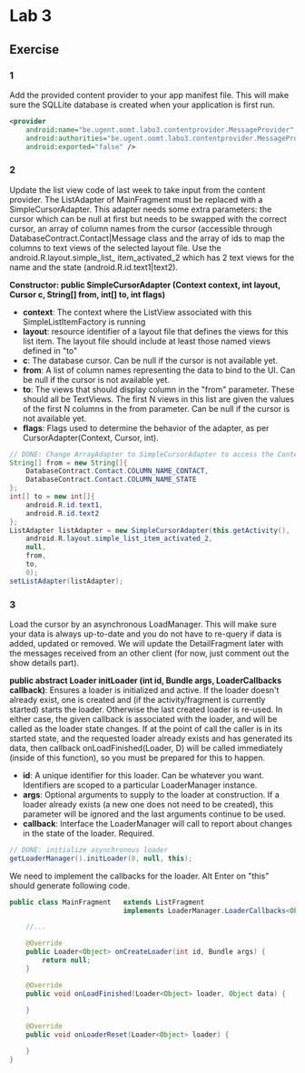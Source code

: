 # Lab 3

## Exercise

### 1 

Add the provided content provider to your app manifest file. This will make sure the SQLLite database is created when your application is first run.

``` xml
<provider
	android:name="be.ugent.oomt.labo3.contentprovider.MessageProvider"
	android:authorities="be.ugent.oomt.labo3.contentprovider.MessageProvider"
	android:exported="false" />
```

### 2

Update the list view code of last week to take input from the content provider. The ListAdapter of MainFragment must be replaced with a SimpleCursorAdapter. This adapter needs some extra parameters: the cursor which can be null at first but needs to be swapped with the correct cursor, an array of column names from the cursor (accessible through DatabaseContract.Contact|Message class and the array of ids to map the columns to text views of the selected layout file. Use the android.R.layout.simple_list_ item_activated_2 which has 2 text views for the name and the state (android.R.id.text1|text2).

<b>Constructor: public SimpleCursorAdapter (Context context, int layout, Cursor c, String[] from, int[] to, int flags)</b>
* <b>context</b>: The context where the ListView associated with this SimpleListItemFactory is running
* <b>layout</b>: resource identifier of a layout file that defines the views for this list item. The layout file should include at least those named views defined in "to"
* <b>c</b>: The database cursor. Can be null if the cursor is not available yet.
* <b>from</b>: A list of column names representing the data to bind to the UI. Can be null if the cursor is not available yet.
* <b>to</b>: The views that should display column in the "from" parameter. These should all be TextViews. The first N views in this list are given the values of the first N columns in the from parameter. Can be null if the cursor is not available yet.
* <b>flags</b>: Flags used to determine the behavior of the adapter, as per CursorAdapter(Context, Cursor, int).

``` java
// DONE: Change ArrayAdapter to SimpleCursorAdapter to access the ContentProvider
String[] from = new String[]{
    DatabaseContract.Contact.COLUMN_NAME_CONTACT,
    DatabaseContract.Contact.COLUMN_NAME_STATE
};
int[] to = new int[]{
    android.R.id.text1,
    android.R.id.text2
};
ListAdapter listAdapter = new SimpleCursorAdapter(this.getActivity(),
    android.R.layout.simple_list_item_activated_2,
    null,
    from,
    to,
    0);
setListAdapter(listAdapter);
```

### 3

Load the cursor by an asynchronous LoadManager. This will make sure your data is always up-to-date and you do not have to re-query if data is added, updated or removed. We will update the DetailFragment later with the messages received from an other client (for now, just comment out the show details part).

<b>public abstract Loader<D> initLoader (int id, Bundle args, LoaderCallbacks<D> callback)</b>: Ensures a loader is initialized and active. If the loader doesn't already exist, one is created and (if the activity/fragment is currently started) starts the loader. Otherwise the last created loader is re-used. In either case, the given callback is associated with the loader, and will be called as the loader state changes. If at the point of call the caller is in its started state, and the requested loader already exists and has generated its data, then callback onLoadFinished(Loader, D) will be called immediately (inside of this function), so you must be prepared for this to happen.
* <b>id</b>: A unique identifier for this loader. Can be whatever you want. Identifiers are scoped to a particular LoaderManager instance.
* <b>args</b>: Optional arguments to supply to the loader at construction. If a loader already exists (a new one does not need to be created), this parameter will be ignored and the last arguments continue to be used.
* <b>callback</b>: Interface the LoaderManager will call to report about changes in the state of the loader. Required.

``` java
// DONE: initialize asynchronous loader
getLoaderManager().initLoader(0, null, this);
```

We need to implement the callbacks for the loader. Alt Enter on "this" should generate following code.

``` java
public class MainFragment 	extends ListFragment 
							implements LoaderManager.LoaderCallbacks<Object> {

	//...

	@Override
    public Loader<Object> onCreateLoader(int id, Bundle args) {
        return null;
    }

    @Override
    public void onLoadFinished(Loader<Object> loader, Object data) {

    }

    @Override
    public void onLoaderReset(Loader<Object> loader) {

    }
}
```


